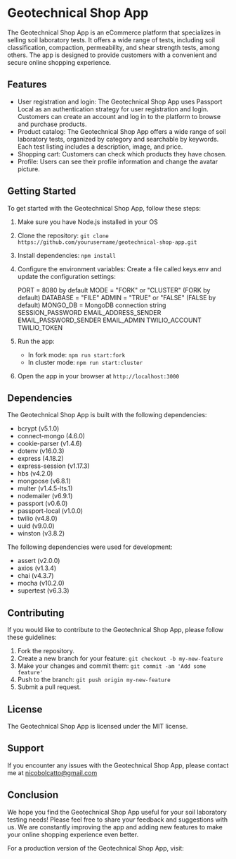 # Geotechnical Shop App

The Geotechnical Shop App is an eCommerce platform that specializes in selling soil laboratory tests. It offers a wide range of tests, including soil classification, compaction, permeability, and shear strength tests, among others. The app is designed to provide customers with a convenient and secure online shopping experience.

## Features

- User registration and login: The Geotechnical Shop App uses Passport Local as an authentication strategy for user registration and login. Customers can create an account and log in to the platform to browse and purchase products.
- Product catalog: The Geotechnical Shop App offers a wide range of soil laboratory tests, organized by category and searchable by keywords. Each test listing includes a description, image, and price.
- Shopping cart: Customers can check which products they have chosen.
- Profile: Users can see their profile information and change the avatar picture.

## Getting Started

To get started with the Geotechnical Shop App, follow these steps:

1. Make sure you have Node.js installed in your OS
2. Clone the repository: `git clone https://github.com/yourusername/geotechnical-shop-app.git`
3. Install dependencies: `npm install`
4. Configure the environment variables: Create a file called keys.env and update the configuration settings:

   PORT = 8080 by default
   MODE = "FORK" or "CLUSTER" (FORK by default)
   DATABASE = "FILE"
   ADMIN = "TRUE" or "FALSE" (FALSE by default)
   MONGO_DB = MongoDB connection string
   SESSION_PASSWORD
   EMAIL_ADDRESS_SENDER
   EMAIL_PASSWORD_SENDER
   EMAIL_ADMIN
   TWILIO_ACCOUNT
   TWILIO_TOKEN

5. Run the app:
   - In fork mode: `npm run start:fork`
   - In cluster mode: `npm run start:cluster`
6. Open the app in your browser at `http://localhost:3000`

## Dependencies

The Geotechnical Shop App is built with the following dependencies:

- bcrypt (v5.1.0)
- connect-mongo (4.6.0)
- cookie-parser (v1.4.6)
- dotenv (v16.0.3)
- express (4.18.2)
- express-session (v1.17.3)
- hbs (v4.2.0)
- mongoose (v6.8.1)
- multer (v1.4.5-lts.1)
- nodemailer (v6.9.1)
- passport (v0.6.0)
- passport-local (v1.0.0)
- twilio (v4.8.0)
- uuid (v9.0.0)
- winston (v3.8.2)

The following dependencies were used for development:

- assert (v2.0.0)
- axios (v1.3.4)
- chai (v4.3.7)
- mocha (v10.2.0)
- supertest (v6.3.3)

## Contributing

If you would like to contribute to the Geotechnical Shop App, please follow these guidelines:

1. Fork the repository.
2. Create a new branch for your feature: `git checkout -b my-new-feature`
3. Make your changes and commit them: `git commit -am 'Add some feature'`
4. Push to the branch: `git push origin my-new-feature`
5. Submit a pull request.

## License

The Geotechnical Shop App is licensed under the MIT license.

## Support

If you encounter any issues with the Geotechnical Shop App, please contact me at nicobolcatto@gmail.com

## Conclusion

We hope you find the Geotechnical Shop App useful for your soil laboratory testing needs! Please feel free to share your feedback and suggestions with us. We are constantly improving the app and adding new features to make your online shopping experience even better.

For a production version of the Geotechnical Shop App, visit:
